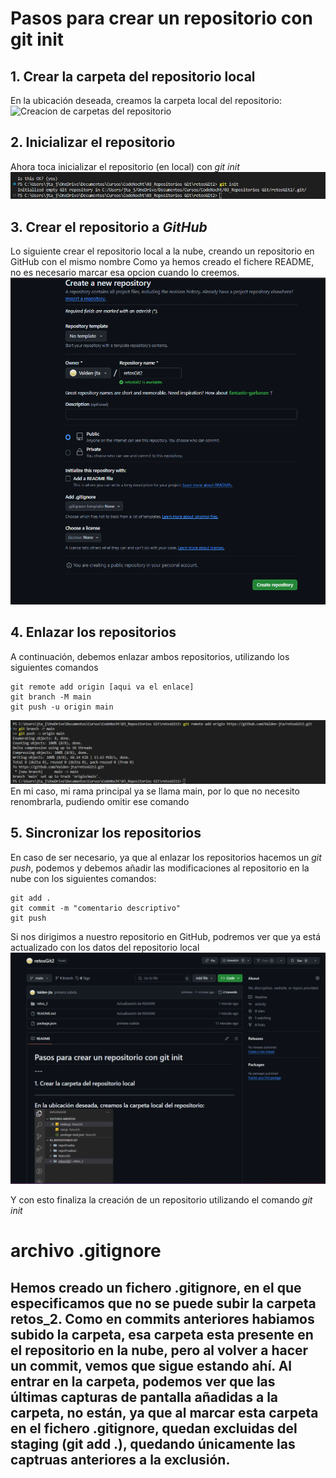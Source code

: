 # Pasos para crear un repositorio con **git init**

  
## 1. Crear la carpeta del repositorio local

  
En la ubicación deseada, creamos la carpeta local del repositorio:
![Creacion de carpetas del repositorio](./retos_2/1%20-%20Creación%20carpetas.png)

  
## 2. Inicializar el repositorio

  
Ahora toca inicializar el repositorio (en local) con _git init_
![git init](./retos_2/2%20-%20Inicializar%20repositorio.png)

  
## 3. Crear el repositorio a _GitHub_

  
Lo siguiente crear el repositorio local a la nube, creando un repositorio en GitHub con el mismo nombre
Como ya hemos creado el fichere README, no es necesario marcar esa opcion cuando lo creemos.
![Crear repositorio en GitHun](./retos_2/3%20-%20Crear%20repositorio%20en%20GitHub.png)

  
## 4. Enlazar los repositorios

  
A continuación, debemos enlazar ambos repositorios, utilizando los siguientes comandos
  
```
git remote add origin [aqui va el enlace]
git branch -M main
git push -u origin main
```
![Enlazar repositorios](./retos_2/4%20-%20Enlazar%20repositorios.png)
En mi caso, mi rama principal ya se llama main, por lo que no necesito renombrarla, pudiendo omitir ese comando
  
## 5. Sincronizar los repositorios


En caso de ser necesario, ya que al enlazar los repositorios hacemos un *git push*, podemos y debemos añadir
 las modificaciones al repositorio en la nube con los siguientes comandos:

```
git add .
git commit -m "comentario descriptivo"
git push
```
Si nos dirigimos a nuestro repositorio en GitHub, podremos ver que ya está actualizado con los datos del repositorio local
![Repositorios sincronizados](./retos_2/5%20-%20Repositorios%20sincronizados.png)

Y con esto finaliza la creación de un repositorio utilizando el comando *git init*

# archivo .gitignore

Hemos creado un fichero __.gitignore__, en el que especificamos que no se puede subir la carpeta retos_2. Como en commits anteriores
habiamos subido la carpeta, esa carpeta esta presente en el repositorio en la nube, pero al volver a hacer un commit, vemos que sigue estando ahí.
Al entrar en la carpeta, podemos ver que las últimas capturas de pantalla añadidas a la carpeta, no están, ya que al marcar esta carpeta en el fichero .gitignore,
quedan excluidas del staging (git add .), quedando únicamente las captruas anteriores a la exclusión.
---

